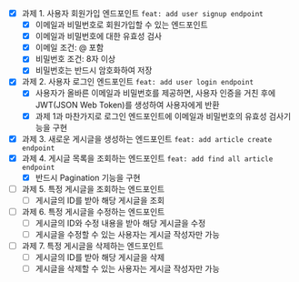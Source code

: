 - [x] 과제 1. 사용자 회원가입 엔드포인트 `feat: add user signup endpoint`
    - [x] 이메일과 비밀번호로 회원가입할 수 있는 엔드포인트
    - [x] 이메일과 비밀번호에 대한 유효성 검사
    - [x] 이메일 조건: @ 포함
    - [x] 비밀번호 조건: 8자 이상
    - [x] 비밀번호는 반드시 암호화하여 저장
- [x] 과제 2. 사용자 로그인 엔드포인트 `feat: add user login endpoint`
    - [x] 사용자가 올바른 이메일과 비밀번호를 제공하면, 사용자 인증을 거친 후에 JWT(JSON Web Token)를 생성하여 사용자에게 반환
    - [x] 과제 1과 마찬가지로 로그인 엔드포인트에 이메일과 비밀번호의 유효성 검사기능을 구현
- [x] 과제 3. 새로운 게시글을 생성하는 엔드포인트 `feat: add article create endpoint`
- [x] 과제 4. 게시글 목록을 조회하는 엔드포인트 `feat: add find all article endpoint`
    - [x] 반드시 Pagination 기능을 구현
- [ ] 과제 5. 특정 게시글을 조회하는 엔드포인트
    - [ ] 게시글의 ID를 받아 해당 게시글을 조회
- [ ] 과제 6. 특정 게시글을 수정하는 엔드포인트
    - [ ] 게시글의 ID와 수정 내용을 받아 해당 게시글을 수정
    - [ ] 게시글을 수정할 수 있는 사용자는 게시글 작성자만 가능
- [ ] 과제 7. 특정 게시글을 삭제하는 엔드포인트
    - [ ] 게시글의 ID를 받아 해당 게시글을 삭제
    - [ ] 게시글을 삭제할 수 있는 사용자는 게시글 작성자만 가능
